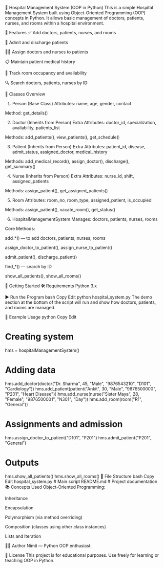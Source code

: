 🏥 Hospital Management System (OOP in Python)
This is a simple Hospital Management System built using Object-Oriented Programming (OOP) concepts in Python. It allows basic management of doctors, patients, nurses, and rooms within a hospital environment.

📌 Features
✅ Add doctors, patients, nurses, and rooms

🏨 Admit and discharge patients

🧑‍⚕️ Assign doctors and nurses to patients

📋 Maintain patient medical history

🚪 Track room occupancy and availability

🔍 Search doctors, patients, nurses by ID

🧱 Classes Overview
1. Person (Base Class)
Attributes: name, age, gender, contact

Method: get_details()

2. Doctor (Inherits from Person)
Extra Attributes: doctor_id, specialization, availability, patients_list

Methods: add_patients(), view_patients(), get_schedule()

3. Patient (Inherits from Person)
Extra Attributes: patient_id, disease, admit_status, assigned_doctor, medical_history

Methods: add_medical_record(), assign_doctor(), discharge(), get_summary()

4. Nurse (Inherits from Person)
Extra Attributes: nurse_id, shift, assigned_patients

Methods: assign_patient(), get_assigned_patients()

5. Room
Attributes: room_no, room_type, assigned_patient, is_occupied

Methods: assign_patient(), vacate_room(), get_status()

6. HospitalManagementSystem
Manages: doctors, patients, nurses, rooms

Core Methods:

add_*() — to add doctors, patients, nurses, rooms

assign_doctor_to_patient(), assign_nurse_to_patient()

admit_patient(), discharge_patient()

find_*() — search by ID

show_all_patients(), show_all_rooms()

🚀 Getting Started
🛠 Requirements
Python 3.x

▶️ Run the Program
bash
Copy
Edit
python hospital_system.py
The demo section at the bottom of the script will run and show how doctors, patients, and rooms are managed.

📌 Example Usage
python
Copy
Edit
# Creating system
hms = hospitalManagementSystem()

# Adding data
hms.add_doctor(doctor("Dr. Sharma", 45, "Male", "9876543210", "D101", "Cardiology"))
hms.add_patient(patient("Ankit", 30, "Male", "9876500000", "P201", "Heart Disease"))
hms.add_nurse(nurse("Sister Maya", 28, "Female", "9876500001", "N301", "Day"))
hms.add_room(room("R1", "General"))

# Assignments and admission
hms.assign_doctor_to_patient("D101", "P201")
hms.admit_patient("P201", "General")

# Outputs
hms.show_all_patients()
hms.show_all_rooms()
📂 File Structure
bash
Copy
Edit
hospital_system.py   # Main script
README.md            # Project documentation
📚 Concepts Used
Object-Oriented Programming:

Inheritance

Encapsulation

Polymorphism (via method overriding)

Composition (classes using other class instances)

Lists and Iteration

🙋‍♂️ Author
Nimit — Python OOP enthusiast.

📝 License
This project is for educational purposes. Use freely for learning or teaching OOP in Python.
